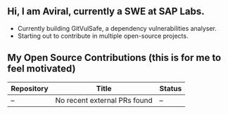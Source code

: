 ## Hi, I am Aviral, currently a SWE at SAP Labs.
 - Currently building GitVulSafe, a dependency vulnerabilities analyser.
 - Starting out to contribute in multiple open-source projects.

## My Open Source Contributions (this is for me to feel motivated)
<!--START_SECTION:external_prs-->
| Repository | Title | Status |
|-------------|--------|---------|
| – | No recent external PRs found | – |
<!--END_SECTION:external_prs-->
